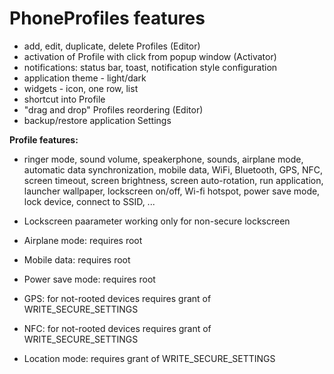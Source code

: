 PhoneProfiles features
======================

- add, edit, duplicate, delete Profiles (Editor)
- activation of Profile with click from popup window (Activator)
- notifications: status bar, toast, notification style configuration
- application theme - light/dark
- widgets - icon, one row, list
- shortcut into Profile
- "drag and drop" Profiles reordering (Editor)
- backup/restore application Settings

__Profile features:__
- ringer mode, sound volume, speakerphone, sounds, airplane mode, automatic data synchronization, mobile data, WiFi, Bluetooth, GPS, NFC, screen timeout, screen brightness, screen auto-rotation, run application, launcher wallpaper, lockscreen on/off, Wi-fi hotspot, power save mode, lock device, connect to SSID, ...

- Lockscreen paarameter working only for non-secure lockscreen
- Airplane mode: requires root
- Mobile data: requires root
- Power save mode: requires root
- GPS: for not-rooted devices requires grant of WRITE_SECURE_SETTINGS
- NFC: for not-rooted devices requires grant of WRITE_SECURE_SETTINGS
- Location mode: requires grant of WRITE_SECURE_SETTINGS

